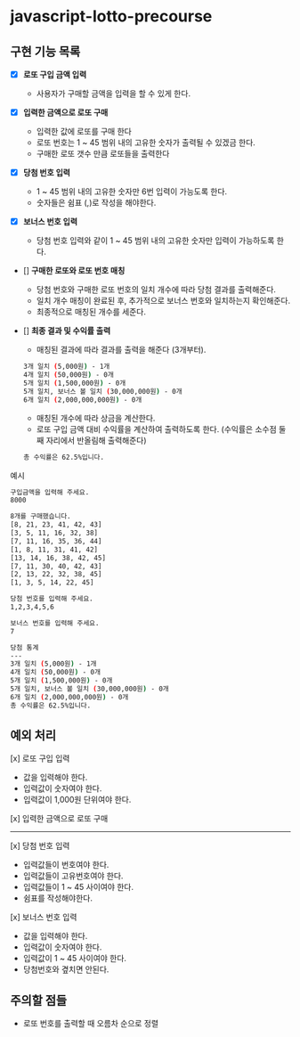 # javascript-lotto-precourse

## 구현 기능 목록

- [x] **로또 구입 금액 입력**
  - 사용자가 구매할 금액을 입력을 할 수 있게 한다.

- [x] **입력한 금액으로 로또 구매**
  - 입력한 값에 로또를 구매 한다
  - 로또 번호는 1 ~ 45 범위 내의 고유한 숫자가 출력될 수 있겠금 한다.
  - 구매한 로또 갯수 만큼 로또들을 출력한다

- [x] **당첨 번호 입력**
  - 1 ~ 45 범위 내의 고유한 숫자만 6번 입력이 가능도록 한다.
  - 숫자들은 쉼표 (,)로 작성을 해야한다.

- [x] **보너스 번호 입력**
  - 당첨 번호 입력와 같이 1 ~ 45 범위 내의 고유한 숫자만 입력이 가능하도록 한다.

- [] **구매한 로또와 로또 번호 매칭**
  - 당첨 번호와 구매한 로또 번호의 일치 개수에 따라 당첨 결과를 출력해준다.
  - 일치 개수 매칭이 완료된 후, 추가적으로 보너스 번호와 일치하는지 확인해준다.
  - 최종적으로 매칭된 개수를 세준다.

- [] **최종 결과 및 수익률 출력**
  - 매칭된 결과에 따라 결과를 출력을 해준다 (3개부터).
  ```bash
  3개 일치 (5,000원) - 1개
  4개 일치 (50,000원) - 0개
  5개 일치 (1,500,000원) - 0개
  5개 일치, 보너스 볼 일치 (30,000,000원) - 0개
  6개 일치 (2,000,000,000원) - 0개
  ```
  - 매칭된 개수에 따라 상금을 계산한다.
  - 로또 구입 금액 대비 수익률을 계산하여 출력하도록 한다. (수익률은 소수점 둘째 자리에서 반올림해 출력해준다)
  ```bash
  총 수익률은 62.5%입니다.
  ```

예시
```bash
구입금액을 입력해 주세요.
8000

8개를 구매했습니다.
[8, 21, 23, 41, 42, 43] 
[3, 5, 11, 16, 32, 38] 
[7, 11, 16, 35, 36, 44] 
[1, 8, 11, 31, 41, 42] 
[13, 14, 16, 38, 42, 45] 
[7, 11, 30, 40, 42, 43] 
[2, 13, 22, 32, 38, 45] 
[1, 3, 5, 14, 22, 45]

당첨 번호를 입력해 주세요.
1,2,3,4,5,6

보너스 번호를 입력해 주세요.
7

당첨 통계
---
3개 일치 (5,000원) - 1개
4개 일치 (50,000원) - 0개
5개 일치 (1,500,000원) - 0개
5개 일치, 보너스 볼 일치 (30,000,000원) - 0개
6개 일치 (2,000,000,000원) - 0개
총 수익률은 62.5%입니다.
```

## 예외 처리
[x] 로또 구입 입력
- 값을 입력해야 한다.
- 입력값이 숫자여야 한다.
- 입력값이 1,000원 단위여야 한다.

[x] 입력한 금액으로 로또 구매
- --

[x] 당첨 번호 입력
- 입력값들이 번호여야 한다.
- 입력값들이 고유번호여야 한다.
- 입력값들이 1 ~ 45 사이여야 한다.
- 쉼표를 작성해야한다.

[x] 보너스 번호 입력
- 값을 입력해야 한다.
- 입력값이 숫자여야 한다.
- 입력값이 1 ~ 45 사이여야 한다.
- 당첨번호와 곂치면 안된다.

## 주의할 점들
- 로또 번호를 출력할 때 오름차 순으로 정렬